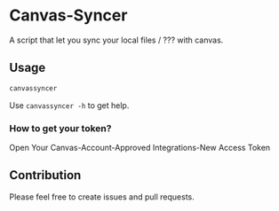 # Canvas-Syncer

A script that let you sync your local files / ??? with canvas.

## Usage

```bash
canvassyncer
```

Use `canvassyncer -h` to get help.

### How to get your token?

Open Your Canvas-Account-Approved Integrations-New Access Token

## Contribution

Please feel free to create issues and pull requests.
